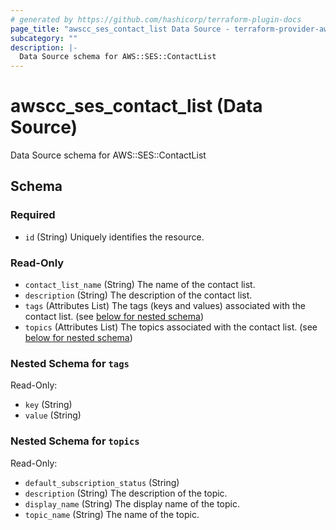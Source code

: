 ```yaml
---
# generated by https://github.com/hashicorp/terraform-plugin-docs
page_title: "awscc_ses_contact_list Data Source - terraform-provider-awscc"
subcategory: ""
description: |-
  Data Source schema for AWS::SES::ContactList
---
```


# awscc_ses_contact_list (Data Source)

Data Source schema for AWS::SES::ContactList



<!-- schema generated by tfplugindocs -->
## Schema

### Required

- `id` (String) Uniquely identifies the resource.

### Read-Only

- `contact_list_name` (String) The name of the contact list.
- `description` (String) The description of the contact list.
- `tags` (Attributes List) The tags (keys and values) associated with the contact list. (see [below for nested schema](#nestedatt--tags))
- `topics` (Attributes List) The topics associated with the contact list. (see [below for nested schema](#nestedatt--topics))

<a id="nestedatt--tags"></a>
### Nested Schema for `tags`

Read-Only:

- `key` (String)
- `value` (String)


<a id="nestedatt--topics"></a>
### Nested Schema for `topics`

Read-Only:

- `default_subscription_status` (String)
- `description` (String) The description of the topic.
- `display_name` (String) The display name of the topic.
- `topic_name` (String) The name of the topic.
